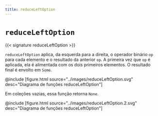 ```yaml
---
title: reduceLeftOption
---
```


# `reduceLeftOption`

{{< signature reduceLeftOption >}}

`reduceLeftOption` aplica, da esquerda para a direita, o operador binário `op` para cada elemento e o resultado da anterior `op`.
A primeira vez que `op` é aplicada, ela é alimentada com os dois primeiros elementos.
O resultado final é envolto em `Some`.

@include [figure.html source="../images/reduceLeftOption.svg" desc="Diagrama de funções reduceLeftOption"]

Em coleções vazias, essa função retorna `None`.

@include [figure.html source="../images/reduceLeftOption.2.svg" desc="Diagrama de funções reduceLeftOption"]

